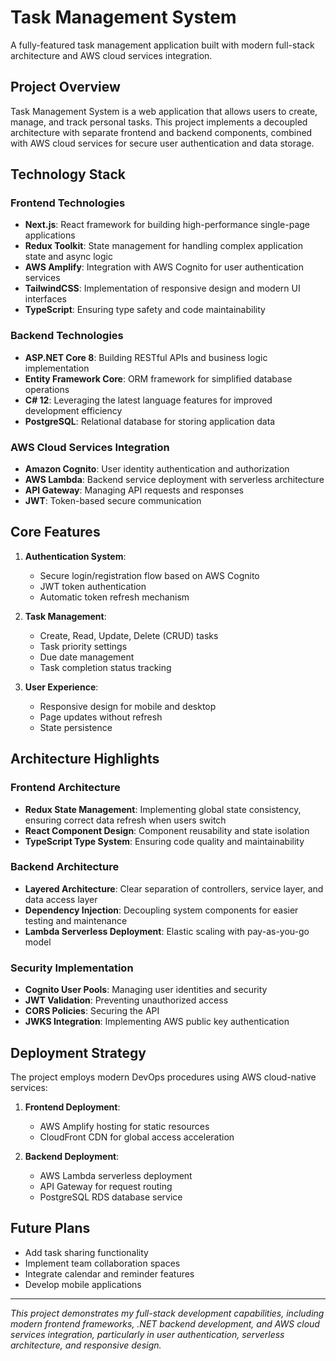 # Task Management System

A fully-featured task management application built with modern full-stack architecture and AWS cloud services integration.

## Project Overview

Task Management System is a web application that allows users to create, manage, and track personal tasks. This project implements a decoupled architecture with separate frontend and backend components, combined with AWS cloud services for secure user authentication and data storage.

## Technology Stack

### Frontend Technologies
- **Next.js**: React framework for building high-performance single-page applications
- **Redux Toolkit**: State management for handling complex application state and async logic
- **AWS Amplify**: Integration with AWS Cognito for user authentication services
- **TailwindCSS**: Implementation of responsive design and modern UI interfaces
- **TypeScript**: Ensuring type safety and code maintainability

### Backend Technologies
- **ASP.NET Core 8**: Building RESTful APIs and business logic implementation
- **Entity Framework Core**: ORM framework for simplified database operations
- **C# 12**: Leveraging the latest language features for improved development efficiency
- **PostgreSQL**: Relational database for storing application data

### AWS Cloud Services Integration
- **Amazon Cognito**: User identity authentication and authorization
- **AWS Lambda**: Backend service deployment with serverless architecture
- **API Gateway**: Managing API requests and responses
- **JWT**: Token-based secure communication

## Core Features

1. **Authentication System**:
    - Secure login/registration flow based on AWS Cognito
    - JWT token authentication
    - Automatic token refresh mechanism

2. **Task Management**:
    - Create, Read, Update, Delete (CRUD) tasks
    - Task priority settings
    - Due date management
    - Task completion status tracking

3. **User Experience**:
    - Responsive design for mobile and desktop
    - Page updates without refresh
    - State persistence

## Architecture Highlights

### Frontend Architecture
- **Redux State Management**: Implementing global state consistency, ensuring correct data refresh when users switch
- **React Component Design**: Component reusability and state isolation
- **TypeScript Type System**: Ensuring code quality and maintainability

### Backend Architecture
- **Layered Architecture**: Clear separation of controllers, service layer, and data access layer
- **Dependency Injection**: Decoupling system components for easier testing and maintenance
- **Lambda Serverless Deployment**: Elastic scaling with pay-as-you-go model

### Security Implementation
- **Cognito User Pools**: Managing user identities and security
- **JWT Validation**: Preventing unauthorized access
- **CORS Policies**: Securing the API
- **JWKS Integration**: Implementing AWS public key authentication

## Deployment Strategy

The project employs modern DevOps procedures using AWS cloud-native services:

1. **Frontend Deployment**:
    - AWS Amplify hosting for static resources
    - CloudFront CDN for global access acceleration

2. **Backend Deployment**:
    - AWS Lambda serverless deployment
    - API Gateway for request routing
    - PostgreSQL RDS database service

## Future Plans

- Add task sharing functionality
- Implement team collaboration spaces
- Integrate calendar and reminder features
- Develop mobile applications

---

*This project demonstrates my full-stack development capabilities, including modern frontend frameworks, .NET backend development, and AWS cloud services integration, particularly in user authentication, serverless architecture, and responsive design.*